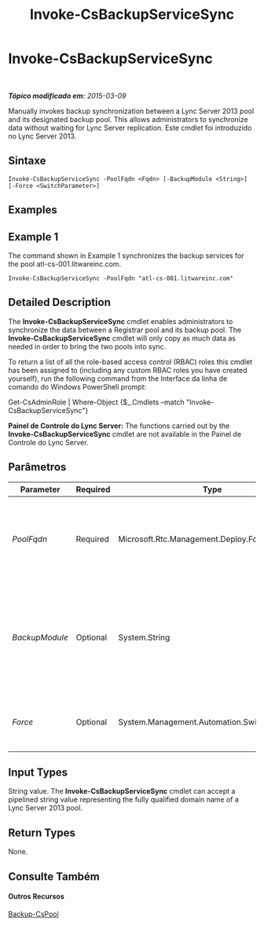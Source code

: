 ﻿---
title: Invoke-CsBackupServiceSync
TOCTitle: Invoke-CsBackupServiceSync
ms:assetid: f3de25c2-a1ef-4781-8b33-74f5dc1e6f8d
ms:mtpsurl: https://technet.microsoft.com/pt-br/library/JJ205374(v=OCS.15)
ms:contentKeyID: 49308586
ms.date: 05/19/2016
mtps_version: v=OCS.15
ms.translationtype: HT
---

# Invoke-CsBackupServiceSync

 

_**Tópico modificado em:** 2015-03-09_

Manually invokes backup synchronization between a Lync Server 2013 pool and its designated backup pool. This allows administrators to synchronize data without waiting for Lync Server replication. Este cmdlet foi introduzido no Lync Server 2013.

## Sintaxe

    Invoke-CsBackupServiceSync -PoolFqdn <Fqdn> [-BackupModule <String>] [-Force <SwitchParameter>]

## Examples

## Example 1

The command shown in Example 1 synchronizes the backup services for the pool atl-cs-001.litwareinc.com.

    Invoke-CsBackupServiceSync -PoolFqdn "atl-cs-001.litwareinc.com"

## Detailed Description

The **Invoke-CsBackupServiceSync** cmdlet enables administrators to synchronize the data between a Registrar pool and its backup pool. The **Invoke-CsBackupServiceSync** cmdlet will only copy as much data as needed in order to bring the two pools into sync.

To return a list of all the role-based access control (RBAC) roles this cmdlet has been assigned to (including any custom RBAC roles you have created yourself), run the following command from the Interface da linha de comando do Windows PowerShell prompt:

Get-CsAdminRole | Where-Object {$\_.Cmdlets –match "Invoke-CsBackupServiceSync"}

**Painel de Controle do Lync Server:** The functions carried out by the **Invoke-CsBackupServiceSync** cmdlet are not available in the Painel de Controle do Lync Server.

## Parâmetros


<table>
<colgroup>
<col style="width: 25%" />
<col style="width: 25%" />
<col style="width: 25%" />
<col style="width: 25%" />
</colgroup>
<thead>
<tr class="header">
<th>Parameter</th>
<th>Required</th>
<th>Type</th>
<th>Description</th>
</tr>
</thead>
<tbody>
<tr class="odd">
<td><p><em>PoolFqdn</em></p></td>
<td><p>Required</p></td>
<td><p>Microsoft.Rtc.Management.Deploy.Fqdn</p></td>
<td><p>Fully qualified domain name of the pool where backup service synchronization is being invoked. For example:</p>
<p>-PoolFqdn &quot;atl-cs-001.litwareinc.com&quot;</p></td>
</tr>
<tr class="even">
<td><p><em>BackupModule</em></p></td>
<td><p>Optional</p></td>
<td><p>System.String</p></td>
<td><p>Indicates the type of data to be synchronized. Valid values are:</p>
<p>* UserServices.PresenceFocus</p>
<p>* ConfServices.DataConf</p>
<p>* CentralMgmt.CMSMaster</p></td>
</tr>
<tr class="odd">
<td><p><em>Force</em></p></td>
<td><p>Optional</p></td>
<td><p>System.Management.Automation.SwitchParameter</p></td>
<td><p>Suppresses the display of any non-fatal error message that might occur when running the command.</p></td>
</tr>
</tbody>
</table>


## Input Types

String value. The **Invoke-CsBackupServiceSync** cmdlet can accept a pipelined string value representing the fully qualified domain name of a Lync Server 2013 pool.

## Return Types

None.

## Consulte Também

#### Outros Recursos

[Backup-CsPool](backup-cspool.md)

